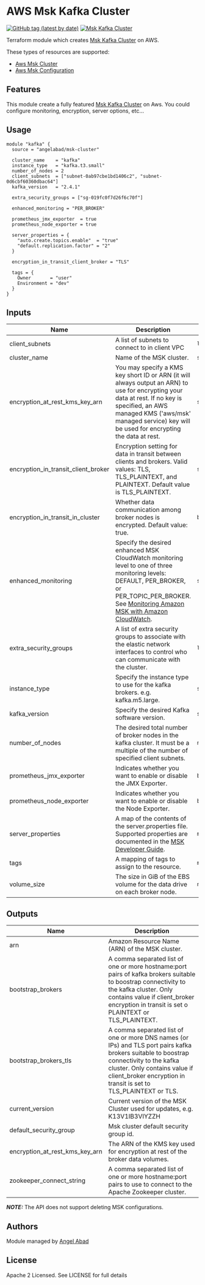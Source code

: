 # AWS Msk Kafka Cluster

[![GitHub tag (latest by date)](https://img.shields.io/github/v/tag/angelabad/terraform-aws-msk-cluster)](https://github.com/angelabad/terraform-aws-msk-cluster/releases)
[![Msk Kafka Cluster](https://circleci.com/gh/angelabad/terraform-aws-msk-cluster.svg?style=shield)](https://app.circleci.com/pipelines/github/angelabad/terraform-aws-msk-cluster)

Terraform module which creates [Msk Kafka Cluster](https://aws.amazon.com/msk/) on AWS.

These types of resources are supported:

* [Aws Msk Cluster](https://www.terraform.io/docs/providers/aws/r/msk_cluster.html)
* [Aws Msk Configuration](https://www.terraform.io/docs/providers/aws/r/msk_configuration.html)

## Features

This module create a fully featured [Msk Kafka Cluster](https://aws.amazon.com/msk/) on Aws. You could configure monitoring, encryption, server
options, etc...

## Usage

```hcl
module "kafka" {
  source = "angelabad/msk-cluster"

  cluster_name    = "kafka"
  instance_type   = "kafka.t3.small"
  number_of_nodes = 2
  client_subnets  = ["subnet-0ab97cbe1bd1406c2", "subnet-0d6cbf60360dbac64"]
  kafka_version   = "2.4.1"

  extra_security_groups = ["sg-019fc0f7d26f6c70f"]

  enhanced_monitoring = "PER_BROKER"

  prometheus_jmx_exporter  = true
  prometheus_node_exporter = true

  server_properties = {
    "auto.create.topics.enable"  = "true"
    "default.replication.factor" = "2"
  }

  encryption_in_transit_client_broker = "TLS"

  tags = {
    Owner       = "user"
    Environment = "dev"
  }
}
```

<!-- BEGINNING OF PRE-COMMIT-TERRAFORM DOCS HOOK -->
## Inputs

| Name | Description | Type | Default | Required |
|------|-------------|------|---------|:-----:|
| client\_subnets | A list of subnets to connect to in client VPC | `list(string)` | n/a | yes |
| cluster\_name | Name of the MSK cluster. | `string` | n/a | yes |
| encryption\_at\_rest\_kms\_key\_arn | You may specify a KMS key short ID or ARN (it will always output an ARN) to use for encrypting your data at rest. If no key is specified, an AWS managed KMS ('aws/msk' managed service) key will be used for encrypting the data at rest. | `string` | n/a | yes |
| encryption\_in\_transit\_client\_broker | Encryption setting for data in transit between clients and brokers. Valid values: TLS, TLS\_PLAINTEXT, and PLAINTEXT. Default value is TLS\_PLAINTEXT. | `string` | `"TLS_PLAINTEXT"` | no |
| encryption\_in\_transit\_in\_cluster | Whether data communication among broker nodes is encrypted. Default value: true. | `bool` | `true` | no |
| enhanced\_monitoring | Specify the desired enhanced MSK CloudWatch monitoring level to one of three monitoring levels: DEFAULT, PER\_BROKER, or PER\_TOPIC\_PER\_BROKER. See [Monitoring Amazon MSK with Amazon CloudWatch](https://docs.aws.amazon.com/msk/latest/developerguide/monitoring.html). | `string` | `"DEFAULT"` | no |
| extra\_security\_groups | A list of extra security groups to associate with the elastic network interfaces to control who can communicate with the cluster. | `list(string)` | `[]` | no |
| instance\_type | Specify the instance type to use for the kafka brokers. e.g. kafka.m5.large. | `string` | n/a | yes |
| kafka\_version | Specify the desired Kafka software version. | `string` | n/a | yes |
| number\_of\_nodes | The desired total number of broker nodes in the kafka cluster. It must be a multiple of the number of specified client subnets. | `number` | n/a | yes |
| prometheus\_jmx\_exporter | Indicates whether you want to enable or disable the JMX Exporter. | `bool` | `false` | no |
| prometheus\_node\_exporter | Indicates whether you want to enable or disable the Node Exporter. | `bool` | `false` | no |
| server\_properties | A map of the contents of the server.properties file. Supported properties are documented in the [MSK Developer Guide](https://docs.aws.amazon.com/msk/latest/developerguide/msk-configuration-properties.html). | `map(string)` | `{}` | no |
| tags | A mapping of tags to assign to the resource. | `map(string)` | n/a | yes |
| volume\_size | The size in GiB of the EBS volume for the data drive on each broker node. | `number` | `1000` | no |

## Outputs

| Name | Description |
|------|-------------|
| arn | Amazon Resource Name (ARN) of the MSK cluster. |
| bootstrap\_brokers | A comma separated list of one or more hostname:port pairs of kafka brokers suitable to boostrap connectivity to the kafka cluster. Only contains value if client\_broker encryption in transit is set o PLAINTEXT or TLS\_PLAINTEXT. |
| bootstrap\_brokers\_tls | A comma separated list of one or more DNS names (or IPs) and TLS port pairs kafka brokers suitable to boostrap connectivity to the kafka cluster. Only contains value if client\_broker encryption in transit is set to TLS\_PLAINTEXT or TLS. |
| current\_version | Current version of the MSK Cluster used for updates, e.g. K13V1IB3VIYZZH |
| default\_security\_group | Msk cluster default security group id. |
| encryption\_at\_rest\_kms\_key\_arn | The ARN of the KMS key used for encryption at rest of the broker data volumes. |
| zookeeper\_connect\_string | A comma separated list of one or more hostname:port pairs to use to connect to the Apache Zookeeper cluster. |

<!-- END OF PRE-COMMIT-TERRAFORM DOCS HOOK -->

**_NOTE:_**  The API does not support deleting MSK configurations.

## Authors

Module managed by [Angel Abad](https://angelabad.me)

## License

Apache 2 Licensed. See LICENSE for full details
